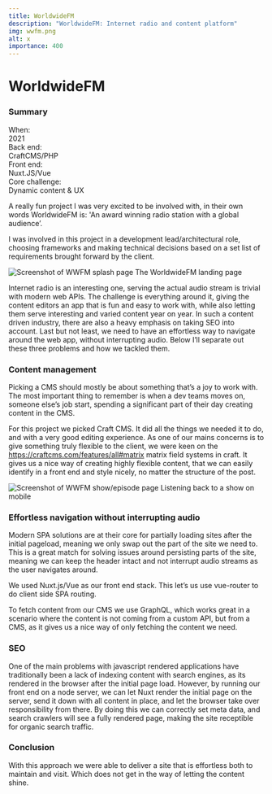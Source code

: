 ```yaml
---
title: WorldwideFM
description: "WorldwideFM: Internet radio and content platform"
img: wwfm.png
alt: x
importance: 400
---
```



# WorldwideFM

### Summary

<div class="grid grid-cols-3">
  <div class="font-bold">When:</div>
  <div class="col-span-2">2021</div>
</div>
<div class="grid grid-cols-3">
  <div class="font-bold">Back end:</div>
  <div class="col-span-2">CraftCMS/PHP</div>
</div>
<div class="grid grid-cols-3">
  <div class="font-bold">Front end:</div>
  <div class="col-span-2">Nuxt.JS/Vue</div>
</div>
<div class="grid grid-cols-3">
  <div class="font-bold">Core challenge:</div>
  <div class="col-span-2">Dynamic content & UX</div>
</div>

A really fun project I was very excited to be involved with, in their own words
WorldwideFM is:  'An award winning radio station with a global audience’.

I was involved in this project in a development lead/architectural role, choosing
frameworks and making technical decisions based on a set list of requirements
brought forward by the client.

<img style="margin-bottom: 0;" src="/screenshots/wwfm.webp" alt="Screenshot of WWFM splash page" />
<span class="text-sm italic">The WorldwideFM landing page</span>

Internet radio is an interesting one, serving the actual audio stream is
trivial with modern web APIs. The challenge is everything around it,  giving
the content editors an app that is fun and easy to work with, while also
letting them serve interesting and varied content year on year. In such a
content driven industry, there are also a heavy emphasis on taking SEO into
account. Last but not least, we need to have an effortless way to navigate
around the web app, without interrupting audio. Below I’ll separate out these
three problems and how we tackled them.

### Content management

Picking a CMS should mostly be about something that’s a joy to work with. The
most important thing to remember is when a dev teams moves on, someone else’s
job start, spending a significant part of their day creating content in the
CMS.

For this project we picked Craft CMS.  It did all the things we needed it to
do, and with a very good editing experience. As one of our mains concerns is to
give something truly flexible to the client, we were keen on the
https://craftcms.com/features/all#matrix matrix field systems in craft. It
gives us a nice way of creating highly flexible content, that we can easily
identify in a front end and style nicely, no matter the structure of the post.

<img class="mx-auto" style="margin-bottom: 0;" src="/screenshots/wwfm_mobile.webp" alt="Screenshot of WWFM show/episode page" />
<span class="block text-center text-sm italic">Listening back to a show on mobile</span>

### Effortless navigation without interrupting audio

Modern SPA solutions are at their core for partially loading sites after the
initial pageload, meaning we only swap out the part of the site we need to.
This is a great match for solving issues around persisting parts of the site,
meaning we can keep the header intact and not interrupt audio streams as the
user navigates around.

We used Nuxt.js/Vue as our front end stack. This let’s us use vue-router to do
client side SPA routing.

To fetch content from our CMS we use GraphQL, which works great in a scenario
where the content is not coming from a custom API, but from a CMS, as it gives
us a nice way of only fetching the content we need.

### SEO

One of the main problems with javascript rendered applications have
traditionally been a lack of indexing content with search engines, as its
rendered in the browser after the initial page load. However, by running our
front end on a node server, we can let Nuxt render the initial page on the
server, send it down with all content in place, and let the browser take over
responsibility from there. By doing this we can correctly set meta data, and
search crawlers will see a fully rendered page, making the site receptible for
organic search traffic.

### Conclusion

With this approach we were able to deliver a site that is effortless both to
maintain and visit. Which does not get in the way of letting the content shine.
